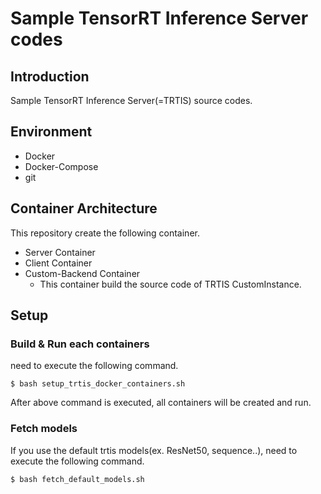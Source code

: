 # Sample TensorRT Inference Server codes

## Introduction

Sample TensorRT Inference Server(=TRTIS) source codes.

## Environment

* Docker
* Docker-Compose
* git

## Container Architecture

This repository create the following container.

* Server Container
* Client Container
* Custom-Backend Container
    * This container build the source code of TRTIS CustomInstance.

## Setup

### Build & Run each containers

need to execute the following command.
```
$ bash setup_trtis_docker_containers.sh
```

After above command is executed, all containers will be created and run.

### Fetch models

If you use the default trtis models(ex. ResNet50, sequence..), need to execute the following command.
```
$ bash fetch_default_models.sh
```
